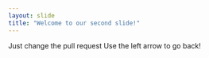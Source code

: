 ```yaml
---
layout: slide
title: "Welcome to our second slide!"
---
```

Just change the pull request
Use the left arrow to go back!
